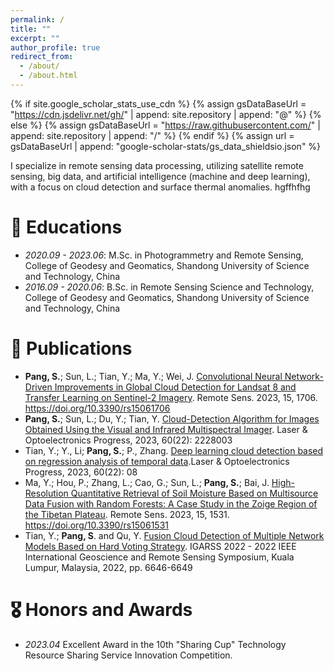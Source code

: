 ```yaml
---
permalink: /
title: ""
excerpt: ""
author_profile: true
redirect_from: 
  - /about/
  - /about.html
---
```


{% if site.google_scholar_stats_use_cdn %}
{% assign gsDataBaseUrl = "https://cdn.jsdelivr.net/gh/" | append: site.repository | append: "@" %}
{% else %}
{% assign gsDataBaseUrl = "https://raw.githubusercontent.com/" | append: site.repository | append: "/" %}
{% endif %}
{% assign url = gsDataBaseUrl | append: "google-scholar-stats/gs_data_shieldsio.json" %}

<span class='anchor' id='about-me'></span>

I specialize in remote sensing data processing, utilizing satellite remote sensing, big data, and artificial intelligence (machine and deep learning), with a focus on cloud detection and surface thermal anomalies. 
hgffhfhg

# 📖 Educations
- *2020.09 - 2023.06*: M.Sc. in Photogrammetry and Remote Sensing, College of Geodesy and Geomatics, Shandong University of Science and Technology, China
- *2016.09 - 2020.06*: B.Sc. in Remote Sensing Science and Technology, College of Geodesy and Geomatics, Shandong University of Science and Technology, China

# 📝 Publications 

-  **Pang, S.**; Sun, L.; Tian, Y.; Ma, Y.; Wei, J. [Convolutional Neural Network-Driven Improvements in Global Cloud Detection for Landsat 8 and Transfer Learning on Sentinel-2 Imagery](https://www.mdpi.com/2072-4292/15/6/1706). Remote Sens. 2023, 15, 1706. https://doi.org/10.3390/rs15061706
-  **Pang, S.**; Sun, L.; Du, Y.; Tian, Y. [Cloud-Detection Algorithm for Images Obtained Using the Visual and Infrared Multispectral Imager](https://www.opticsjournal.net/Articles/OJde0a253a931be274/FullText). Laser & Optoelectronics Progress, 2023, 60(22): 2228003
-  Tian, Y.; Y., Li; **Pang, S.**; P., Zhang. [Deep learning cloud detection based on regression analysis of temporal data](https://www.opticsjournal.net/Articles/L223399/EarlyPosting).Laser & Optoelectronics Progress, 2023, 60(22): 08
-  Ma, Y.; Hou, P.; Zhang, L.; Cao, G.; Sun, L.; **Pang, S.**; Bai, J. [High-Resolution Quantitative Retrieval of Soil Moisture Based on Multisource Data Fusion with Random Forests: A Case Study in the Zoige Region of the Tibetan Plateau](https://www.mdpi.com/2072-4292/15/6/1531). Remote Sens. 2023, 15, 1531. https://doi.org/10.3390/rs15061531
- Tian, Y.; **Pang, S**. and Qu, Y. [Fusion Cloud Detection of Multiple Network Models Based on Hard Voting Strategy](https://ieeexplore.ieee.org/document/9883485). IGARSS 2022 - 2022 IEEE International Geoscience and Remote Sensing Symposium, Kuala Lumpur, Malaysia, 2022, pp. 6646-6649

# 🎖 Honors and Awards
- *2023.04* Excellent Award in the 10th "Sharing Cup" Technology Resource Sharing Service Innovation Competition. 


